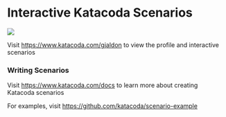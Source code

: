 # Interactive Katacoda Scenarios

[![](http://shields.katacoda.com/katacoda/gjaldon/count.svg)](https://www.katacoda.com/gjaldon "Get your profile on Katacoda.com")

Visit https://www.katacoda.com/gjaldon to view the profile and interactive scenarios

### Writing Scenarios
Visit https://www.katacoda.com/docs to learn more about creating Katacoda scenarios

For examples, visit https://github.com/katacoda/scenario-example
